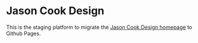 # Jason Cook Design

This is the staging platform to migrate the [Jason Cook Design homepage](https://jasoncookdesign.com) to Github Pages.
